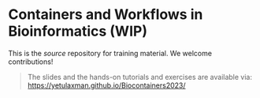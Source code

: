 # Containers and Workflows in Bioinformatics (WIP)

This is the _source_ repository for training material. We welcome contributions!
> The slides and the hands-on tutorials and exercises are available via: https://yetulaxman.github.io/Biocontainers2023/
